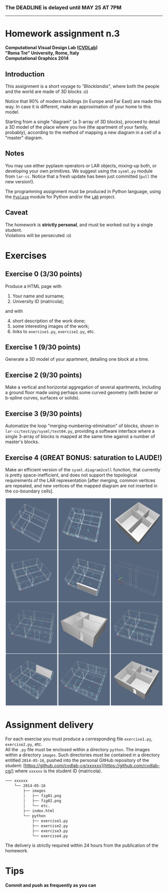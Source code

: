 ### The DEADLINE is delayed until MAY 25 AT 7PM

- - -

# Homework assignment n.3
**Computational Visual Design Lab ([CVDLab](https://github.com/cvdlab))**  
**"Roma Tre" University, Rome, Italy**  
**Computational Graphics 2014**

## Introduction 

This assignment is a short voyage to *"Blocklandia"*, where both the people and the world are made of 3D blocks :o)

Notice that 90% of modern buildings (in Europe and Far East) are made this way.
In case it is different, make an approximation of your home to this model.

Starting from a single "diagram" (a 3-array of 3D blocks), proceed to detail a 3D model of the place where you live (the apartment of your family, probably), according to the method of mapping a new diagram in a cell of a "master" diagram.

## Notes

You may use either pyplasm operators or LAR objects, mixing-up both, or developing your own primitives.  We suggest using the `sysml.py` module from `lar-cc`. Notice that a fresh update has been just committed (`pull` the new version!).

The programming assignment must be produced in Python language, using the [`Pyplasm`](https://github.com/plasm-language/pyplasm) module for Python and/or the [`LAR`](https://github.com/cvdlab/lar-cc) project.


## Caveat

The homework is **strictly personal**, and must be worked out by a single student.    
Violations will be persecuted :o) 


# Exercises

## Exercise 0  (3/30 points)

Produce a HTML page with 

1.  Your name and surname;
2.  University ID (matricola);

and with

4. short description of the work done; 
5. some interesting images of the work;
6. links to `exercise1.py`, `exercise2.py`, etc. 

## Exercise 1   (9/30 points)

Generate a 3D model of your apartment, detailing one block at a time.

## Exercise 2   (9/30 points)

Make a vertical and horizontal aggregation of several apartments, including a ground floor 
made using perhaps some curved geometry (with bezier or b-spline curves, surfaces or solids).

## Exercise 3   (9/30 points)

Automatize the loop "merging-numbering-elimination" of blocks, shown in `lar-cc/test/py/sysml/text04.py`, providing a software interface where a single 3-array of blocks is mapped at the same time against a number of master's blocks.

## Exercise 4   (GREAT BONUS: saturation to LAUDE!)

Make an efficient version of the `sysml.diagram2cell` function, that currently is pretty space-inefficient, and does not support the topological requirements of the LAR representation [after merging, common vertices are repeated, and new vertices of the mapped diagram are not inserted in the co-boundary cells].

![Images of the specification procedure](image.png "Voyage Blocklandia")

# Assignment delivery

For each exercise you must produce a corresponding file `exercise1.py`, `exercise2.py`, etc.  
All the `.py` file must be enclosed within a directory `python`. The images within a directory `images`. 
Such directories must be contained in a directory entitled `2014-05-16`, pushed into the personal GitHub repository of the student: [https://github.com/cvdlab-cg/xxxxxx](https://github.com/cvdlab-cg/) where `xxxxxx` is the student ID  (matricola). 

```
─── xxxxxx
    └── 2014-05-16
        ├── images
        │   ├── fig01.png
        │   ├── fig02.png
        │   └── etc.
        ├── index.html
        └── python
            ├── exercise1.py
            ├── exercise2.py
            ├── exercise3.py
            └── exercise4.py
```

The delivery is strictly required within 24 hours from the publication of the homework.

# Tips

#### Commit and push as frequently as you can

